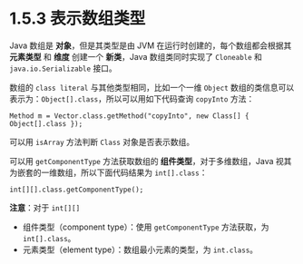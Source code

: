 # 1.5.3 表示数组类型

Java 数组是 **对象**，但是其类型是由 JVM 在运行时创建的，每个数组都会根据其 **元素类型** 和 **维度** 创建一个 **新类**，Java 数组类同时实现了 `Cloneable` 和 `java.io.Serializable` 接口。

数组的 `class literal` 与其他类型相同，比如一个一维 `Object` 数组的类信息可以表示为：`Object[].class`，所以可以用如下代码查询 `copyInto` 方法：

```
Method m = Vector.class.getMethod("copyInto", new Class[] { Object[].class });
```

可以用 `isArray` 方法判断 `Class` 对象是否表示数组。

可以用 `getComponentType` 方法获取数组的 **组件类型**，对于多维数组，Java 视其为嵌套的一维数组，所以下面代码结果为 `int[].class`：

```
int[][].class.getComponentType();
```

**注意**：对于 `int[][]`

* 组件类型（component type）：使用 `getComponentType` 方法获取，为 `int[].class`。
* 元素类型（element type）：数组最小元素的类型，为 `int.class`。